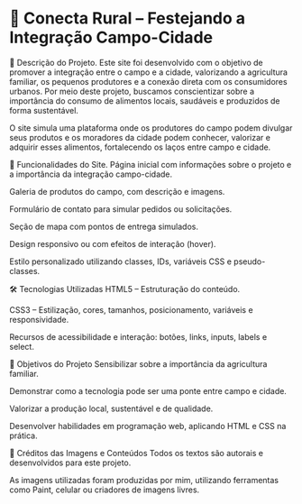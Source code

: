 # 🌱 Conecta Rural – Festejando a Integração Campo-Cidade #
📄 Descrição do Projeto.
Este site foi desenvolvido com o objetivo de promover a integração entre o campo e a cidade, valorizando a agricultura familiar, os pequenos produtores e a conexão direta com os consumidores urbanos. Por meio deste projeto, buscamos conscientizar sobre a importância do consumo de alimentos locais, saudáveis e produzidos de forma sustentável.

O site simula uma plataforma onde os produtores do campo podem divulgar seus produtos e os moradores da cidade podem conhecer, valorizar e adquirir esses alimentos, fortalecendo os laços entre campo e cidade.

🚀 Funcionalidades do Site.
Página inicial com informações sobre o projeto e a importância da integração campo-cidade.

Galeria de produtos do campo, com descrição e imagens.

Formulário de contato para simular pedidos ou solicitações.

Seção de mapa com pontos de entrega simulados.

Design responsivo ou com efeitos de interação (hover).

Estilo personalizado utilizando classes, IDs, variáveis CSS e pseudo-classes.

🛠️ Tecnologias Utilizadas
HTML5 – Estruturação do conteúdo.

CSS3 – Estilização, cores, tamanhos, posicionamento, variáveis e responsividade.

Recursos de acessibilidade e interação: botões, links, inputs, labels e select.

📍 Objetivos do Projeto
Sensibilizar sobre a importância da agricultura familiar.

Demonstrar como a tecnologia pode ser uma ponte entre campo e cidade.

Valorizar a produção local, sustentável e de qualidade.

Desenvolver habilidades em programação web, aplicando HTML e CSS na prática.

📸 Créditos das Imagens e Conteúdos
Todos os textos são autorais e desenvolvidos para este projeto.

As imagens utilizadas foram produzidas por mim, utilizando ferramentas como Paint, celular ou criadores de imagens livres.
